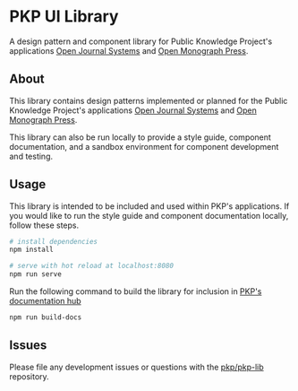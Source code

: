 # PKP UI Library

A design pattern and component library for Public Knowledge Project's applications [Open Journal Systems](https://pkp.sfu.ca/ojs/) and [Open Monograph Press](https://pkp.sfu.ca/omp/).

## About

This library contains design patterns implemented or planned for the Public Knowledge Project's applications [Open Journal Systems](https://pkp.sfu.ca/ojs/) and [Open Monograph Press](https://pkp.sfu.ca/omp/).

This library can also be run locally to provide a style guide, component documentation, and a sandbox environment for component development and testing.

## Usage

This library is intended to be included and used within PKP's applications. If you would like to run the style guide and component documentation locally, follow these steps.

``` bash
# install dependencies
npm install

# serve with hot reload at localhost:8080
npm run serve
```

Run the following command to build the library for inclusion in [PKP's documentation hub](https://github.com/pkp/pkp-docs)

```bash
npm run build-docs
```

## Issues

Please file any development issues or questions with the [pkp/pkp-lib](https://github.com/pkp/pkp-lib) repository.
